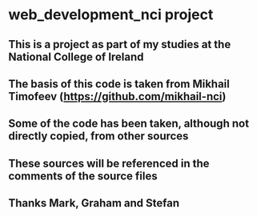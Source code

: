 # web_development_nci project


## This is a project as part of my studies at the National College of Ireland
## The basis of this code is taken from Mikhail Timofeev (https://github.com/mikhail-nci)

## Some of the code has been taken, although not directly copied, from other sources
## These sources will be referenced in the comments of the source files

## Thanks Mark, Graham and Stefan 